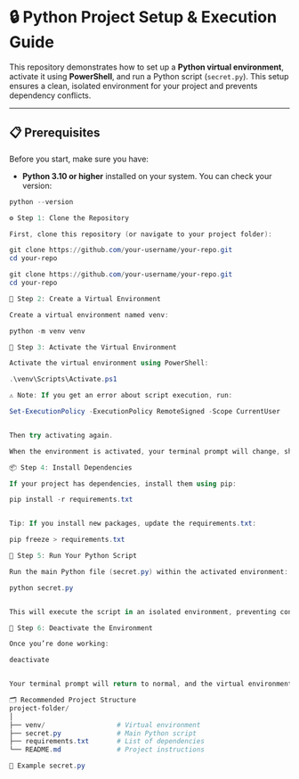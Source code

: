 # 🔒 Python Project Setup & Execution Guide

This repository demonstrates how to set up a **Python virtual environment**, activate it using **PowerShell**, and run a Python script (`secret.py`). This setup ensures a clean, isolated environment for your project and prevents dependency conflicts.

---

## 📋 Prerequisites

Before you start, make sure you have:

- **Python 3.10 or higher** installed on your system. You can check your version:

```powershell
python --version

⚙️ Step 1: Clone the Repository

First, clone this repository (or navigate to your project folder):

git clone https://github.com/your-username/your-repo.git
cd your-repo

git clone https://github.com/your-username/your-repo.git
cd your-repo

🧩 Step 2: Create a Virtual Environment

Create a virtual environment named venv:

python -m venv venv

🚀 Step 3: Activate the Virtual Environment

Activate the virtual environment using PowerShell:

.\venv\Scripts\Activate.ps1

⚠️ Note: If you get an error about script execution, run:

Set-ExecutionPolicy -ExecutionPolicy RemoteSigned -Scope CurrentUser


Then try activating again.

When the environment is activated, your terminal prompt will change, showing (venv) at the beginning.

📦 Step 4: Install Dependencies

If your project has dependencies, install them using pip:

pip install -r requirements.txt


Tip: If you install new packages, update the requirements.txt:

pip freeze > requirements.txt

🧪 Step 5: Run Your Python Script

Run the main Python file (secret.py) within the activated environment:

python secret.py


This will execute the script in an isolated environment, preventing conflicts with your global Python installation.

🧹 Step 6: Deactivate the Environment

Once you’re done working:

deactivate


Your terminal prompt will return to normal, and the virtual environment will be inactive.

🗂️ Recommended Project Structure
project-folder/
│
├── venv/                  # Virtual environment
├── secret.py              # Main Python script
├── requirements.txt       # List of dependencies
└── README.md              # Project instructions

🔑 Example secret.py


